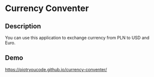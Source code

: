 # Currency Conventer

## Description

You can use this application to exchange currency from PLN to USD and Euro. 

## Demo 
https://piotryoucode.github.io/currency-conventer/
